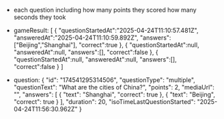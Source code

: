  * each question
   including how many points they scored
   how many seconds they took

* gameResult:
   [
    {
      "questionStartedAt":"2025-04-24T11:10:57.481Z",
      "answeredAt":"2025-04-24T11:10:59.892Z",
      "answers":["Beijing","Shanghai"],
      "correct":true
    },
    {
      "questionStartedAt":null,
      "answeredAt":null,
      "answers":[],
      "correct":false
    },
    {
      "questionStartedAt":null,
      "answeredAt":null,
      "answers":[],
      "correct":false
    }
  ]

* question:
{
  "id": "174541295314506",
  "questionType": "multiple",
  "questionText": "What are the cities of China?",
  "points": 2,
  "mediaUrl": "",
  "answers": [
    {
        "text": "Shanghai",
        "correct": true
    },
    {
        "text": "Beijing",
        "correct": true
    }
  ],
  "duration": 20,
  "isoTimeLastQuestionStarted": "2025-04-24T11:56:30.962Z"
}
